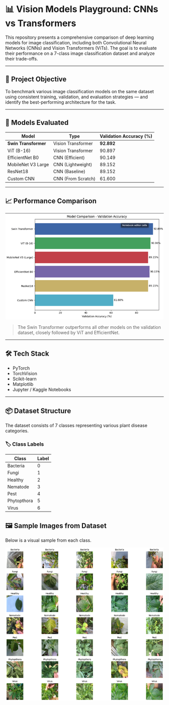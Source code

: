 # 📊 Vision Models Playground: CNNs vs Transformers

This repository presents a comprehensive comparison of deep learning models for image classification, including both Convolutional Neural Networks (CNNs) and Vision Transformers (ViTs). The goal is to evaluate their performance on a 7-class image classification dataset and analyze their trade-offs.

---

## 🧠 Project Objective

To benchmark various image classification models on the same dataset using consistent training, validation, and evaluation strategies — and identify the best-performing architecture for the task.

---

## 🚀 Models Evaluated

| Model                | Type                | Validation Accuracy (%) |
|---------------------|---------------------|--------------------------|
| **Swin Transformer**     | Vision Transformer   | **92.892**               |
| ViT (B-16)           | Vision Transformer   | 90.897                   |
| EfficientNet B0      | CNN (Efficient)      | 90.149                   |
| MobileNet V3 Large   | CNN (Lightweight)    | 89.152                   |
| ResNet18             | CNN (Baseline)       | 89.152                   |
| Custom CNN           | CNN (From Scratch)   | 61.600                   |

---

## 📈 Performance Comparison

![Model Accuracy Comparison](./accuracies.png)

> The Swin Transformer outperforms all other models on the validation dataset, closely followed by ViT and EfficientNet.

---

## 🛠️ Tech Stack

- PyTorch
- TorchVision
- Scikit-learn
- Matplotlib
- Jupyter / Kaggle Notebooks

---

## 📦 Dataset Structure
The dataset consists of 7 classes representing various plant disease categories. 
### 🏷️ Class Labels

| Class         | Label |
|---------------|--------|
| Bacteria      | 0      |
| Fungi         | 1      |
| Healthy       | 2      |
| Nematode      | 3      |
| Pest          | 4      |
| Phytopthora   | 5      |
| Virus         | 6      |
## 🖼️ Sample Images from Dataset

Below is a visual sample from each class.

![Sample Images](./sample_grid.png)

